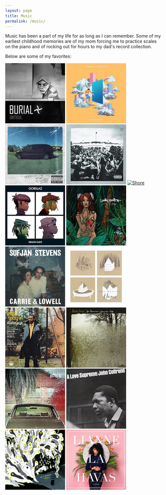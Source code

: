 ```yaml
---
layout: page
title: Music
permalink: /music/
---
```


Music has been a part of my life for as long as I can remember. Some of my earliest childhood memories are of my mom forcing me to practice scales on the piano and of rocking out for hours to my dad's record collection.

Below are some of my favorites:

[![Untrue](/images/music/Untrue.jpg "Untrue by Burial")](https://burial.bandcamp.com/album/untrue)  [![Discovery](/images/music/Discovery.jpg "Discovery by Rivers & Robots")](https://riversrobots.lnk.to/Discovery)  [![good kid, mAAd city](/images/music/GKMC.jpg "good kid, mAAd city by Kendrick Lamar")](https://www.amazon.com/good-city-Deluxe-Explicit-Vers/dp/B00BU987C8)  [![To Pimp a Butterfly](/images/music/2PAB.jpg "To Pimp a Butterfly by Kendrick Lamar")](https://www.amazon.com/Pimp-Butterfly-Kendrick-Lamar/dp/B00UDDM7K0)  [![Shore](/images/music/Shore.jpg "Shore by Fleet Foxes")](https://www.youtube.com/watch?v=6Jrh1IRv6Pw)  [![Demon Days](/images/music/DemonDays.jpg "Demon Days by Gorillaz")](https://www.amazon.com/Demon-Days-Gorillaz/dp/B00082IJ08)  [![A Piece of Strange](/images/music/APOS.jpg "A Piece of Strange by Cunninlynguists")](https://cunninlynguists.bandcamp.com/album/a-piece-of-strange)  [![Carrie & Lowell](/images/music/CarrieAndLowell.jpg "Carrie & Lowell by Sufjan Stevens")](https://music.sufjan.com/album/carrie-lowell)  [![Home](/images/music/Home.jpg "Home by Josh Garrels")](https://joshgarrels.bandcamp.com/album/home-2)  [![What's Going On](/images/music/WhatsGoingOn.jpg "What's Going On by Marvin Gaye")](https://genius.com/albums/Marvin-gaye/What-s-going-on)  [![For Emma, Forever Ago](/images/music/ForEmmaForeverAgo.jpg "For Emma, Forever Ago by Bon Iver")](https://boomkat.com/products/for-emma-forever-ago)  [![The Suburbs](/images/music/Suburbs.jpg "The Suburbs by Arcade Fire")](https://genius.com/albums/Arcade-fire/The-suburbs)  [![A Love Supreme](/images/music/ALoveSupreme.jpg "A Love Supreme by John Coltrane")](https://www.amazon.com/Love-Supreme-John-Coltrane/dp/B0000A118M)  [![Fetch](/images/music/Fetch.jpg "Fetch by Melt Banana")](https://boomkat.com/products/fetch-e12efff5-d57b-4297-9543-d796740f1fd1)  [![Blood](/images/music/Blood.png "Blood by Lianne La Havas")](https://www.amazon.com/Blood-Lianne-Havas/dp/B00X6X3QWC)  